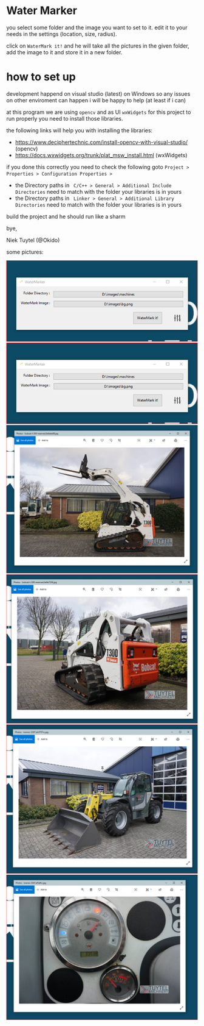 ﻿# Water Marker

you select some folder and the image you want to set to it.
edit it to your needs in the settings (location, size, radius). 

click on `WaterMark it!` and he will take all the pictures in the 
given folder, add the image to it and store it in a new folder.


# how to set up

development happend on visual studio (latest) on Windows so any issues on other enviroment 
can happen i will be happy to help (at least if i can)

at this program we are using `opencv` and as UI `wxWidgets` 
for this project to run properly you need to install those libraries.

the following links will help you with installing the libraries:
- https://www.deciphertechnic.com/install-opencv-with-visual-studio/ (opencv)
- https://docs.wxwidgets.org/trunk/plat_msw_install.html (wxWidgets)

if you done this correctly you need to check the following 
goto `Project > Properties > Configuration Properties >`
- the Directory paths in ` C/C++ > General > Additional Include Directories` need to match with the folder your libraries is in yours
- the Directory paths in ` Linker > General > Additional Library Directories` need to match with the folder your libraries is in yours

build the project and he should run like a sharm 

bye,

Niek Tuytel (@Okido)

some pictures:


![Alt text](https://github.com/Niek-Okido/WaterMarker/blob/master/res/github/1.PNG?raw=true "default bar")
![Alt text](https://github.com/Niek-Okido/WaterMarker/blob/master/res/github/1.PNG?raw=true "settings bar")
![Alt text](https://github.com/Niek-Okido/WaterMarker/blob/master/res/github/3.PNG?raw=true "result")
![Alt text](https://github.com/Niek-Okido/WaterMarker/blob/master/res/github/4.PNG?raw=true "result")
![Alt text](https://github.com/Niek-Okido/WaterMarker/blob/master/res/github/5.PNG?raw=true "result")
![Alt text](https://github.com/Niek-Okido/WaterMarker/blob/master/res/github/6.PNG?raw=true "result")

